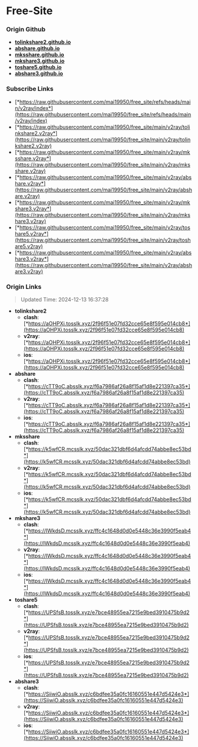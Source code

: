 # Free-Site

### Origin Github

- [**tolinkshare2.github.io**](https://github.com/tolinkshare2/tolinkshare2.github.io)
- [**abshare.github.io**](https://github.com/abshare/abshare.github.io)
- [**mksshare.github.io**](https://github.com/mksshare/mksshare.github.io)
- [**mkshare3.github.io**](https://github.com/mkshare3/mkshare3.github.io)
- [**toshare5.github.io**](https://github.com/toshare5/toshare5.github.io)
- [**abshare3.github.io**](https://github.com/abshare3/abshare3.github.io)

### Subscribe Links

- [*https://raw.githubusercontent.com/mai19950/free_site/refs/heads/main/v2ray/index*](https://raw.githubusercontent.com/mai19950/free_site/refs/heads/main/v2ray/index)
- [*https://raw.githubusercontent.com/mai19950/free_site/main/v2ray/tolinkshare2.v2ray*](https://raw.githubusercontent.com/mai19950/free_site/main/v2ray/tolinkshare2.v2ray)
- [*https://raw.githubusercontent.com/mai19950/free_site/main/v2ray/mksshare.v2ray*](https://raw.githubusercontent.com/mai19950/free_site/main/v2ray/mksshare.v2ray)
- [*https://raw.githubusercontent.com/mai19950/free_site/main/v2ray/abshare.v2ray*](https://raw.githubusercontent.com/mai19950/free_site/main/v2ray/abshare.v2ray)
- [*https://raw.githubusercontent.com/mai19950/free_site/main/v2ray/mkshare3.v2ray*](https://raw.githubusercontent.com/mai19950/free_site/main/v2ray/mkshare3.v2ray)
- [*https://raw.githubusercontent.com/mai19950/free_site/main/v2ray/toshare5.v2ray*](https://raw.githubusercontent.com/mai19950/free_site/main/v2ray/toshare5.v2ray)
- [*https://raw.githubusercontent.com/mai19950/free_site/main/v2ray/abshare3.v2ray*](https://raw.githubusercontent.com/mai19950/free_site/main/v2ray/abshare3.v2ray)

### Origin Links

> Updated Time: 2024-12-13 16:37:28

- **tolinkshare2**
  - **clash**: [*https://aOHPXi.tosslk.xyz/2f96f51e07fd32cce65e8f595e014cb8*](https://aOHPXi.tosslk.xyz/2f96f51e07fd32cce65e8f595e014cb8)
  - **v2ray**: [*https://aOHPXi.tosslk.xyz/2f96f51e07fd32cce65e8f595e014cb8*](https://aOHPXi.tosslk.xyz/2f96f51e07fd32cce65e8f595e014cb8)
  - **ios**: [*https://aOHPXi.tosslk.xyz/2f96f51e07fd32cce65e8f595e014cb8*](https://aOHPXi.tosslk.xyz/2f96f51e07fd32cce65e8f595e014cb8)
- **abshare**
  - **clash**: [*https://cTT9oC.absslk.xyz/f6a7986af26a8f15af1d8e221397ca35*](https://cTT9oC.absslk.xyz/f6a7986af26a8f15af1d8e221397ca35)
  - **v2ray**: [*https://cTT9oC.absslk.xyz/f6a7986af26a8f15af1d8e221397ca35*](https://cTT9oC.absslk.xyz/f6a7986af26a8f15af1d8e221397ca35)
  - **ios**: [*https://cTT9oC.absslk.xyz/f6a7986af26a8f15af1d8e221397ca35*](https://cTT9oC.absslk.xyz/f6a7986af26a8f15af1d8e221397ca35)
- **mksshare**
  - **clash**: [*https://k5wfCR.mcsslk.xyz/50dac321dbf6d4afcdd74abbe8ec53bd*](https://k5wfCR.mcsslk.xyz/50dac321dbf6d4afcdd74abbe8ec53bd)
  - **v2ray**: [*https://k5wfCR.mcsslk.xyz/50dac321dbf6d4afcdd74abbe8ec53bd*](https://k5wfCR.mcsslk.xyz/50dac321dbf6d4afcdd74abbe8ec53bd)
  - **ios**: [*https://k5wfCR.mcsslk.xyz/50dac321dbf6d4afcdd74abbe8ec53bd*](https://k5wfCR.mcsslk.xyz/50dac321dbf6d4afcdd74abbe8ec53bd)
- **mkshare3**
  - **clash**: [*https://IWkdsD.mcsslk.xyz/ffc4c1648d0d0e5448c36e3990f5eab4*](https://IWkdsD.mcsslk.xyz/ffc4c1648d0d0e5448c36e3990f5eab4)
  - **v2ray**: [*https://IWkdsD.mcsslk.xyz/ffc4c1648d0d0e5448c36e3990f5eab4*](https://IWkdsD.mcsslk.xyz/ffc4c1648d0d0e5448c36e3990f5eab4)
  - **ios**: [*https://IWkdsD.mcsslk.xyz/ffc4c1648d0d0e5448c36e3990f5eab4*](https://IWkdsD.mcsslk.xyz/ffc4c1648d0d0e5448c36e3990f5eab4)
- **toshare5**
  - **clash**: [*https://UPSfsB.tosslk.xyz/e7bce48955ea7215e9bed3910475b9d2*](https://UPSfsB.tosslk.xyz/e7bce48955ea7215e9bed3910475b9d2)
  - **v2ray**: [*https://UPSfsB.tosslk.xyz/e7bce48955ea7215e9bed3910475b9d2*](https://UPSfsB.tosslk.xyz/e7bce48955ea7215e9bed3910475b9d2)
  - **ios**: [*https://UPSfsB.tosslk.xyz/e7bce48955ea7215e9bed3910475b9d2*](https://UPSfsB.tosslk.xyz/e7bce48955ea7215e9bed3910475b9d2)
- **abshare3**
  - **clash**: [*https://SiiwiO.absslk.xyz/c6bdfee35a0fc16160551e447d5424e3*](https://SiiwiO.absslk.xyz/c6bdfee35a0fc16160551e447d5424e3)
  - **v2ray**: [*https://SiiwiO.absslk.xyz/c6bdfee35a0fc16160551e447d5424e3*](https://SiiwiO.absslk.xyz/c6bdfee35a0fc16160551e447d5424e3)
  - **ios**: [*https://SiiwiO.absslk.xyz/c6bdfee35a0fc16160551e447d5424e3*](https://SiiwiO.absslk.xyz/c6bdfee35a0fc16160551e447d5424e3)
